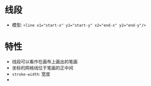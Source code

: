 # 线段
* 模型: `<line x1="start-x" y1="start-y" x2="end-x" y2="end-y"/>`
# 特性
* 线段可以看作在画布上画出的笔画
* 坐标的网格线位于笔画的正中间
* `stroke-width`: 宽度
* 